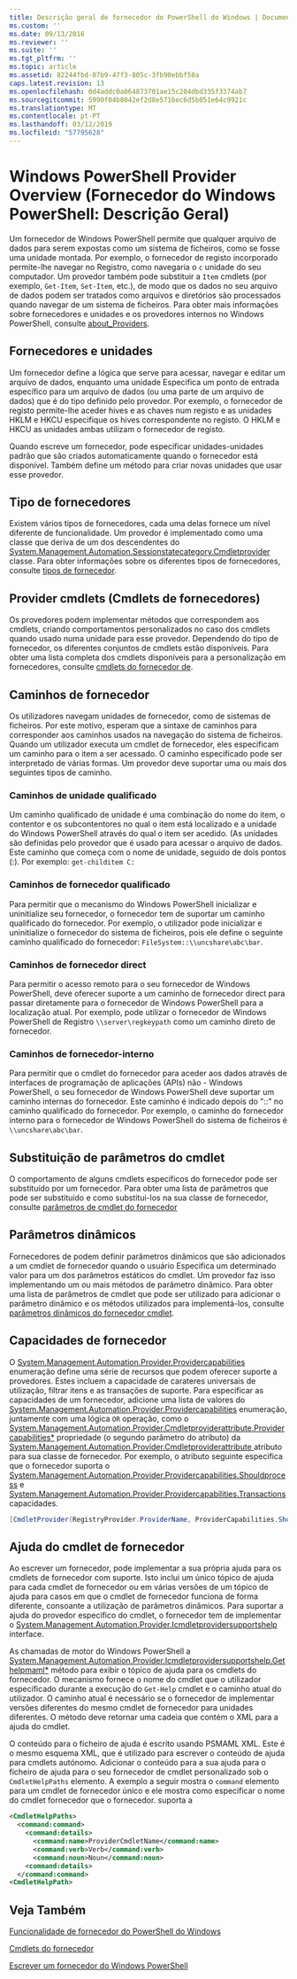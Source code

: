```yaml
---
title: Descrição geral de fornecedor do PowerShell do Windows | Documentos da Microsoft
ms.custom: ''
ms.date: 09/13/2016
ms.reviewer: ''
ms.suite: ''
ms.tgt_pltfrm: ''
ms.topic: article
ms.assetid: 82244fbd-07b9-47f3-805c-3fb90ebbf58a
caps.latest.revision: 13
ms.openlocfilehash: 0d4addc0a064873701ae15c204dbd335f3374ab7
ms.sourcegitcommit: 5990f04b8042ef2d8e571bec6d5b051e64c9921c
ms.translationtype: MT
ms.contentlocale: pt-PT
ms.lasthandoff: 03/12/2019
ms.locfileid: "57795628"
---
```

# <a name="windows-powershell-provider-overview"></a>Windows PowerShell Provider Overview (Fornecedor do Windows PowerShell: Descrição Geral)

Um fornecedor de Windows PowerShell permite que qualquer arquivo de dados para serem expostas como um sistema de ficheiros, como se fosse uma unidade montada. Por exemplo, o fornecedor de registo incorporado permite-lhe navegar no Registro, como navegaria o `c` unidade do seu computador. Um provedor também pode substituir a `Item` cmdlets (por exemplo, `Get-Item`, `Set-Item`, etc.), de modo que os dados no seu arquivo de dados podem ser tratados como arquivos e diretórios são processados quando navegar de um sistema de ficheiros. Para obter mais informações sobre fornecedores e unidades e os provedores internos no Windows PowerShell, consulte [about_Providers](/powershell/module/microsoft.powershell.core/about/about_providers).

## <a name="providers-and-drives"></a>Fornecedores e unidades

Um fornecedor define a lógica que serve para acessar, navegar e editar um arquivo de dados, enquanto uma unidade Especifica um ponto de entrada específico para um arquivo de dados (ou uma parte de um arquivo de dados) que é do tipo definido pelo provedor. Por exemplo, o fornecedor de registo permite-lhe aceder hives e as chaves num registo e as unidades HKLM e HKCU especifique os hives correspondente no registo. O HKLM e HKCU as unidades ambas utilizam o fornecedor de registo.

Quando escreve um fornecedor, pode especificar unidades-unidades padrão que são criados automaticamente quando o fornecedor está disponível. Também define um método para criar novas unidades que usar esse provedor.

## <a name="type-of-providers"></a>Tipo de fornecedores

Existem vários tipos de fornecedores, cada uma delas fornece um nível diferente de funcionalidade. Um provedor é implementado como uma classe que deriva de um dos descendentes do [System.Management.Automation.Sessionstatecategory.Cmdletprovider](/dotnet/api/System.Management.Automation.SessionStateCategory.CmdletProvider) classe. Para obter informações sobre os diferentes tipos de fornecedores, consulte [tipos de fornecedor](./provider-types.md).

## <a name="provider-cmdlets"></a>Provider cmdlets (Cmdlets de fornecedores)

Os provedores podem implementar métodos que correspondem aos cmdlets, criando comportamentos personalizados no caso dos cmdlets quando usado numa unidade para esse provedor. Dependendo do tipo de fornecedor, os diferentes conjuntos de cmdlets estão disponíveis. Para obter uma lista completa dos cmdlets disponíveis para a personalização em fornecedores, consulte [cmdlets do fornecedor de](./provider-cmdlets.md).

## <a name="provider-paths"></a>Caminhos de fornecedor

Os utilizadores navegam unidades de fornecedor, como de sistemas de ficheiros. Por este motivo, esperam que a sintaxe de caminhos para corresponder aos caminhos usados na navegação do sistema de ficheiros. Quando um utilizador executa um cmdlet de fornecedor, eles especificam um caminho para o item a ser acessado. O caminho especificado pode ser interpretado de várias formas. Um provedor deve suportar uma ou mais dos seguintes tipos de caminho.

### <a name="drive-qualified-paths"></a>Caminhos de unidade qualificado

Um caminho qualificado de unidade é uma combinação do nome do item, o contentor e os subcontentores no qual o item está localizado e a unidade do Windows PowerShell através do qual o item ser acedido. (As unidades são definidas pelo provedor que é usado para acessar o arquivo de dados. Este caminho que começa com o nome de unidade, seguido de dois pontos (:). Por exemplo: `get-childitem C:`

### <a name="provider-qualified-paths"></a>Caminhos de fornecedor qualificado

Para permitir que o mecanismo do Windows PowerShell inicializar e uninitialize seu fornecedor, o fornecedor tem de suportar um caminho qualificado do fornecedor. Por exemplo, o utilizador pode inicializar e uninitialize o fornecedor do sistema de ficheiros, pois ele define o seguinte caminho qualificado do fornecedor: `FileSystem::\\uncshare\abc\bar`.

### <a name="provider-direct-paths"></a>Caminhos de fornecedor direct

Para permitir o acesso remoto para o seu fornecedor de Windows PowerShell, deve oferecer suporte a um caminho de fornecedor direct para passar diretamente para o fornecedor de Windows PowerShell para a localização atual. Por exemplo, pode utilizar o fornecedor de Windows PowerShell de Registro `\\server\regkeypath` como um caminho direto de fornecedor.

### <a name="provider-internal-paths"></a>Caminhos de fornecedor-interno

Para permitir que o cmdlet do fornecedor para aceder aos dados através de interfaces de programação de aplicações (APIs) não - Windows PowerShell, o seu fornecedor de Windows PowerShell deve suportar um caminho internas do fornecedor. Este caminho é indicado depois do "::" no caminho qualificado do fornecedor. Por exemplo, o caminho do fornecedor interno para o fornecedor de Windows PowerShell do sistema de ficheiros é `\\uncshare\abc\bar`.

## <a name="overriding-cmdlet-parameters"></a>Substituição de parâmetros do cmdlet

O comportamento de alguns cmdlets específicos do fornecedor pode ser substituído por um fornecedor. Para obter uma lista de parâmetros que pode ser substituído e como substitui-los na sua classe de fornecedor, consulte [parâmetros de cmdlet do fornecedor](./provider-cmdlet-parameters.md)

## <a name="dynamic-parameters"></a>Parâmetros dinâmicos

Fornecedores de podem definir parâmetros dinâmicos que são adicionados a um cmdlet de fornecedor quando o usuário Especifica um determinado valor para um dos parâmetros estáticos do cmdlet. Um provedor faz isso implementando um ou mais métodos de parâmetro dinâmico. Para obter uma lista de parâmetros de cmdlet que pode ser utilizado para adicionar o parâmetro dinâmico e os métodos utilizados para implementá-los, consulte [parâmetros dinâmicos do fornecedor cmdlet](./provider-cmdlet-dynamic-parameters.md).

## <a name="provider-capabilities"></a>Capacidades de fornecedor

O [System.Management.Automation.Provider.Providercapabilities](/dotnet/api/System.Management.Automation.Provider.ProviderCapabilities) enumeração define uma série de recursos que podem oferecer suporte a provedores. Estes incluem a capacidade de carateres universais de utilização, filtrar itens e as transações de suporte. Para especificar as capacidades de um fornecedor, adicione uma lista de valores do [System.Management.Automation.Provider.Providercapabilities](/dotnet/api/System.Management.Automation.Provider.ProviderCapabilities) enumeração, juntamente com uma lógica `OR` operação, como o [ System.Management.Automation.Provider.Cmdletproviderattribute.Providercapabilities*](/dotnet/api/System.Management.Automation.Provider.CmdletProviderAttribute.ProviderCapabilities) propriedade (o segundo parâmetro do atributo) da [System.Management.Automation.Provider.Cmdletproviderattribute ](/dotnet/api/System.Management.Automation.Provider.CmdletProviderAttribute) atributo para sua classe de fornecedor. Por exemplo, o atributo seguinte especifica que o fornecedor suporta o [System.Management.Automation.Provider.Providercapabilities.Shouldprocess](/dotnet/api/System.Management.Automation.Provider.ProviderCapabilities.ShouldProcess) e [ System.Management.Automation.Provider.Providercapabilities.Transactions](/dotnet/api/System.Management.Automation.Provider.ProviderCapabilities.Transactions) capacidades.

```csharp
[CmdletProvider(RegistryProvider.ProviderName, ProviderCapabilities.ShouldProcess | ProviderCapabilities.Transactions)]

```

## <a name="provider-cmdlet-help"></a>Ajuda do cmdlet de fornecedor

Ao escrever um fornecedor, pode implementar a sua própria ajuda para os cmdlets de fornecedor com suporte. Isto inclui um único tópico de ajuda para cada cmdlet de fornecedor ou em várias versões de um tópico de ajuda para casos em que o cmdlet de fornecedor funciona de forma diferente, consoante a utilização de parâmetros dinâmicos. Para suportar a ajuda do provedor específico do cmdlet, o fornecedor tem de implementar o [System.Management.Automation.Provider.Icmdletprovidersupportshelp](/dotnet/api/System.Management.Automation.Provider.ICmdletProviderSupportsHelp) interface.

As chamadas de motor do Windows PowerShell a [System.Management.Automation.Provider.Icmdletprovidersupportshelp.Gethelpmaml*](/dotnet/api/System.Management.Automation.Provider.ICmdletProviderSupportsHelp.GetHelpMaml) método para exibir o tópico de ajuda para os cmdlets do fornecedor. O mecanismo fornece o nome do cmdlet que o utilizador especificado durante a execução do `Get-Help` cmdlet e o caminho atual do utilizador. O caminho atual é necessário se o fornecedor de implementar versões diferentes do mesmo cmdlet de fornecedor para unidades diferentes. O método deve retornar uma cadeia que contém o XML para a ajuda do cmdlet.

O conteúdo para o ficheiro de ajuda é escrito usando PSMAML XML. Este é o mesmo esquema XML, que é utilizado para escrever o conteúdo de ajuda para cmdlets autónomo. Adicionar o conteúdo para a sua ajuda para o ficheiro de ajuda para o seu fornecedor de cmdlet personalizado sob o `CmdletHelpPaths` elemento. A exemplo a seguir mostra o `command` elemento para um cmdlet de fornecedor único e ele mostra como especificar o nome do cmdlet fornecedor que o fornecedor. suporta a

```xml
<CmdletHelpPaths>
  <command:command>
    <command:details>
      <command:name>ProviderCmdletName</command:name>
      <command:verb>Verb</command:verb>
      <command:noun>Noun</command:noun>
    <command:details>
  </command:command>
<CmdletHelpPath>
```

## <a name="see-also"></a>Veja Também

[Funcionalidade de fornecedor do PowerShell do Windows](./provider-types.md)

[Cmdlets do fornecedor](./provider-cmdlets.md)

[Escrever um fornecedor do Windows PowerShell](./writing-a-windows-powershell-provider.md)